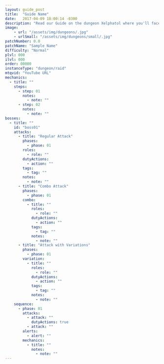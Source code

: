 ```yaml
---
layout: guide_post
title:  "Guide Name"
date:   2017-04-09 18:00:14 -0300
description: "Read our Guide on the dungeon Xelphatol where you'll face off against Nuzal Hueloc, Dotoli Ciloc, and Tozol Huatotl."
image:
    - url: "/assets/img/dungeons/.jpg"
    - urlSmall: "/assets/img/dungeons/small/.jpg"
patchNumber: 0.0
patchName: "Sample Name"
difficulty: "Normal"
plvl: 000
ilvl: 000
order: 00000
instanceType: "dungeon/raid"
mtqvid: "YouTube URL"
mechanics:
  - title: ""
    steps:
      - step: 01
        notes:
          - note: ""
      - step: 02
        notes:
          - note: ""
bosses:
  - title: ""
    id: "boss01"
    attacks:
      - title: "Regular Attack"
        phases:
          - phase: 01
        roles:
          - role: ""
        dutyActions:
          - action: ""
        tags:
          - tag: ""
        notes:
          - note: ""
      - title: "Combo Attack"
        phases:
          - phase: 01
        combo:
          - title: ""
            roles:
              - role: ""
            dutyActions:
              - action: ""
            tags:
              - tag: ""
            notes:
              - note: ""
      - title: "Attack with Variations"
        phases:
          - phase: 01
        variation:
          - title: ""
            roles:
              - role: ""
            dutyActions:
              - action: ""
            tags:
              - tag: ""
            notes:
              - note: ""
    sequence:
      - phase: 01
        attacks:
          - attack: ""
            dutyActions: true
          - attack: ""
        alerts:
          - alert: ""
        mechanics:
          - title: ""
            notes:
              - note: ""
---
```

